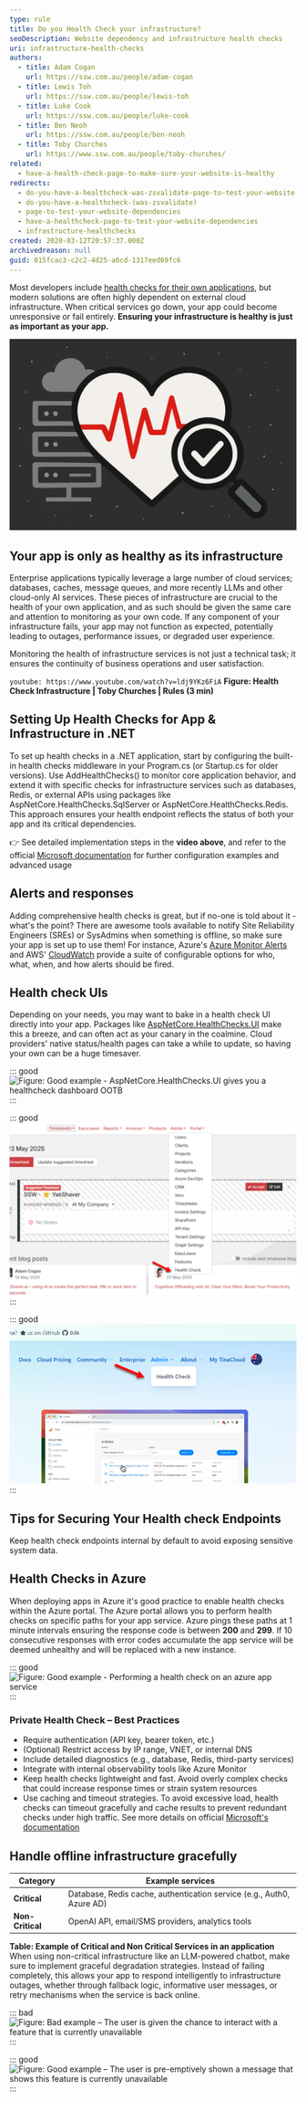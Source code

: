 ```yaml
---
type: rule
title: Do you Health Check your infrastructure?
seoDescription: Website dependency and infrastructure health checks
uri: infrastructure-health-checks
authors:
  - title: Adam Cogan
    url: https://ssw.com.au/people/adam-cogan
  - title: Lewis Toh
    url: https://ssw.com.au/people/lewis-toh
  - title: Luke Cook
    url: https://ssw.com.au/people/luke-cook
  - title: Ben Neoh
    url: https://ssw.com.au/people/ben-neoh
  - title: Toby Churches
    url: https://www.ssw.com.au/people/toby-churches/
related:
  - have-a-health-check-page-to-make-sure-your-website-is-healthy
redirects:
  - do-you-have-a-healthcheck-was-zsvalidate-page-to-test-your-website-dependencies
  - do-you-have-a-healthcheck-(was-zsvalidate)
  - page-to-test-your-website-dependencies
  - have-a-healthcheck-page-to-test-your-website-dependencies
  - infrastructure-healthchecks
created: 2020-03-12T20:57:37.000Z
archivedreason: null
guid: 015fcac3-c2c2-4d25-a6cd-1317eed69fc6
---
```

Most developers include [health checks for their own applications](/have-a-healthcheck-page-to-make-sure-your-website-is-healthy/), but modern solutions are often highly dependent on external cloud infrastructure. When critical services go down, your app could become unresponsive or fail entirely. **Ensuring your infrastructure is healthy is just as important as your app.**

<!--endintro-->



![Figure: Infrastructure Health Checks](health-check-image.png)

## Your app is only as healthy as its infrastructure

Enterprise applications typically leverage a large number of cloud services; databases, caches, message queues, and more recently LLMs and other cloud-only AI services. These pieces of infrastructure are crucial to the health of your own application, and as such should be given the same care and attention to monitoring as your own code. If any component of your infrastructure fails, your app may not function as expected, potentially leading to outages, performance issues, or degraded user experience. 

Monitoring the health of infrastructure services is not just a technical task; it ensures the continuity of business operations and user satisfaction.

`youtube: https://www.youtube.com/watch?v=ldj9YKz6FiA`
**Figure: Health Check Infrastructure | Toby Churches | Rules (3 min)**

## Setting Up Health Checks for App & Infrastructure in .NET

To set up health checks in a .NET application, start by configuring the built-in health checks middleware in your Program.cs (or Startup.cs for older versions). Use AddHealthChecks() to monitor core application behavior, and extend it with specific checks for infrastructure services such as databases, Redis, or external APIs using packages like AspNetCore.HealthChecks.SqlServer or AspNetCore.HealthChecks.Redis. This approach ensures your health endpoint reflects the status of both your app and its critical dependencies.

👉 See detailed implementation steps in the **video above**, and refer to the official [Microsoft documentation](https://learn.microsoft.com/en-us/aspnet/core/host-and-deploy/health-checks?view=aspnetcore-9.0) for further configuration examples and advanced usage

## Alerts and responses

Adding comprehensive health checks is great, but if no-one is told about it - what's the point? There are awesome tools available to notify Site Reliability Engineers (SREs) or SysAdmins when something is offline, so make sure your app is set up to use them! For instance, Azure's [Azure Monitor Alerts](https://learn.microsoft.com/en-us/azure/azure-monitor/alerts/alerts-overview) and AWS' [CloudWatch](https://docs.aws.amazon.com/AmazonCloudWatch/latest/monitoring/WhatIsCloudWatch.html) provide a suite of configurable options for who, what, when, and how alerts should be fired.

## Health check UIs

Depending on your needs, you may want to bake in a health check UI directly into your app. Packages like [AspNetCore.HealthChecks.UI](https://www.nuget.org/packages/AspNetCore.HealthChecks.UI/) make this a breeze, and can often act as your canary in the coalmine. Cloud providers' native status/health pages can take a while to update, so having your own can be a huge timesaver.

::: good
![Figure: Good example - AspNetCore.HealthChecks.UI gives you a healthcheck dashboard OOTB](https://raw.githubusercontent.com/Xabaril/AspNetCore.Diagnostics.HealthChecks/refs/heads/master/doc/images/ui-home.png)
:::

::: good
![Figure: Good example - SSWTimePro has a Health Check page](timepro-health-check.png)
::: 

::: good
![Figure: Good example - Tina.io has a Health Check page](tina-health-check.png)
:::

## Tips for Securing Your Health check Endpoints

Keep health check endpoints internal by default to avoid exposing sensitive system data.

## Health Checks in Azure

When deploying apps in Azure it's good practice to enable health checks within the Azure portal. The Azure portal allows you to perform health checks on specific paths for your app service. Azure pings these paths at 1 minute intervals ensuring the response code is between **200** and **299**. If 10 consecutive responses with error codes accumulate the app service will be deemed unhealthy and will be replaced with a new instance.

::: good
![Figure: Good example - Performing a health check on an azure app service](image-3-.png)
:::

### Private Health Check – Best Practices

* Require authentication (API key, bearer token, etc.)
* (Optional) Restrict access by IP range, VNET, or internal DNS
* Include detailed diagnostics (e.g., database, Redis, third-party services)
* Integrate with internal observability tools like Azure Monitor
* Keep health checks lightweight and fast. Avoid overly complex checks that could increase response times or strain system resources
* Use caching and timeout strategies. To avoid excessive load, health checks can timeout gracefully and cache results to prevent redundant checks under high traffic. See more details on official [Microsoft's documentation](https://learn.microsoft.com/en-us/samples/dotnet/aspire-samples/aspire-health-checks-ui/)

## Handle offline infrastructure gracefully

| Category         | Example services                                                      |
| ---------------- | --------------------------------------------------------------------- |
| **Critical**     | Database, Redis cache, authentication service (e.g., Auth0, Azure AD) |
| **Non-Critical** | OpenAI API, email/SMS providers, analytics tools                      |

**Table: Example of Critical and Non Critical Services in an application**
When using non-critical infrastructure like an LLM-powered chatbot, make sure to implement graceful degradation strategies. Instead of failing completely, this allows your app to respond intelligently to infrastructure outages, whether through fallback logic, informative user messages, or retry mechanisms when the service is back online.

::: bad
![Figure: Bad example – The user is given the chance to interact with a feature that is currently unavailable](infra-bad-example.png)
:::

::: good
![Figure: Good example – The user is pre-emptively shown a message that shows this feature is currently unavailable](infra-good-example.png)
:::
